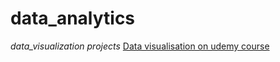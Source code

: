 # data_analytics
*data_visualization projects*
[Data visualisation on udemy course](https://github.com/nafiya1236/data_analytics/blob/main/udemy%20course%20P.ipynb)
